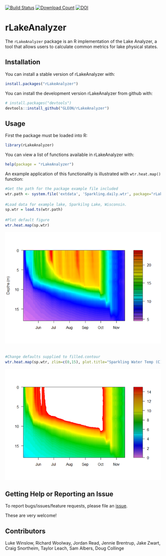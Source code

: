 
<!-- README.md is generated from README.Rmd. Please edit that file -->
[![Build Status](https://travis-ci.org/GLEON/rLakeAnalyzer.svg?branch=master)](https://travis-ci.org/GLEON/rLakeAnalyzer) [![Download Count](http://cranlogs.r-pkg.org/badges/rLakeAnalyzer)](https://cran.r-project.org/web/packages/rLakeAnalyzer/index.html) [![DOI](https://zenodo.org/badge/23404/GLEON/rLakeAnalyzer.svg)](https://zenodo.org/badge/latestdoi/23404/GLEON/rLakeAnalyzer)

rLakeAnalyzer
=============

The `rLakeAnalyzer` package is an R implementation of the Lake Analyzer, a tool that allows users to calculate common metrics for lake physical states.

Installation
------------

You can install a stable version of rLakeAnalyzer with:

``` r
install.packages("rLakeAnalyzer")
```

You can install the development version rLakeAnalyzer from github with:

``` r
# install.packages("devtools")
devtools::install_github("GLEON/rLakeAnalyzer")
```

Usage
-----

First the package must be loaded into R:

``` r
library(rLakeAnalyzer)
```

You can view a list of functions available in rLakeAnalyzer with:

``` r
help(package = "rLakeAnalyzer")
```

An example application of this functionality is illustrated with `wtr.heat.map()` function:

``` r
#Get the path for the package example file included
wtr.path <- system.file('extdata', 'Sparkling.daily.wtr', package="rLakeAnalyzer")

#Load data for example lake, Sparkilng Lake, Wisconsin.
sp.wtr = load.ts(wtr.path)

#Plot default figure
wtr.heat.map(sp.wtr)
```

![](README-example-1.png)

``` r

#Change defaults supplied to filled.contour
wtr.heat.map(sp.wtr, zlim=c(0,15), plot.title="Sparkling Water Temp (C)")
```

![](README-example-2.png)

Getting Help or Reporting an Issue
----------------------------------

To report bugs/issues/feature requests, please file an [issue](https://github.com/GLEON/rLakeAnalyzer/issues/).

These are very welcome!

Contributors
------------

Luke Winslow, Richard Woolway, Jordan Read, Jennie Brentrup, Jake Zwart, Craig Snortheim, Taylor Leach, Sam Albers, Doug Collinge
